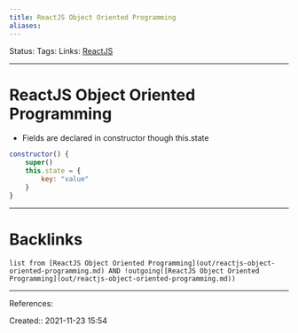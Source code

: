 ```yaml
---
title: ReactJS Object Oriented Programming
aliases:
---
```

Status:
Tags:
Links: [ReactJS](out/reactjs.md)
___

# ReactJS Object Oriented Programming
- Fields are declared in constructor though this.state
```js
constructor() {
	super()
	this.state = {
		key: "value"
	}
}
```
___

# Backlinks
```dataview
list from [ReactJS Object Oriented Programming](out/reactjs-object-oriented-programming.md) AND !outgoing([ReactJS Object Oriented Programming](out/reactjs-object-oriented-programming.md))
```
___
References:

Created:: 2021-11-23 15:54

